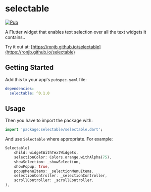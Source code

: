 # selectable

[![Pub](https://img.shields.io/pub/v/selectable.svg)](https://pub.dev/packages/selectable)

A Flutter widget that enables text selection over all the text widgets it contains..

Try it out at: [https://ronjb.github.io/selectable](https://ronjb.github.io/selectable)

## Getting Started

Add this to your app's `pubspec.yaml` file:

```yaml
dependencies:
  selectable: ^0.1.0
```

## Usage

Then you have to import the package with:

```dart
import 'package:selectable/selectable.dart';
```

And use `Selectable` where appropriate. For example:

```dart
Selectable(
    child: widgetWithTextWidgets,
    selectionColor: Colors.orange.withAlpha(75),
    showSelection: _showSelection,
    showPopup: true,
    popupMenuItems: _selectionMenuItems,
    selectionController: _selectionController,
    scrollController: _scrollController,
),
```
